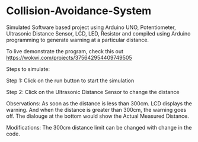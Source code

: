 # Collision-Avoidance-System

Simulated Software based project using Arduino UNO, Potentiometer, Ultrasonic Distance Sensor, LCD, LED, Resistor and compiled using Arduino programming to generate warning at a particular distance.

To live demonstrate the program, check this out https://wokwi.com/projects/375642954409749505

Steps to simulate:

Step 1: 
      Click on the run button to start the simulation

Step 2:
      Click on the Ultrasonic Distance Sensor to change the distance

Observations: As soon as the distance is less than 300cm. LCD displays the warning.
              And when the distance is greater than 300cm, the warning goes off.
              The dialouge at the bottom would show the Actual Measured Distance.

Modifications: The 300cm distance limit can be changed with change in the code.
